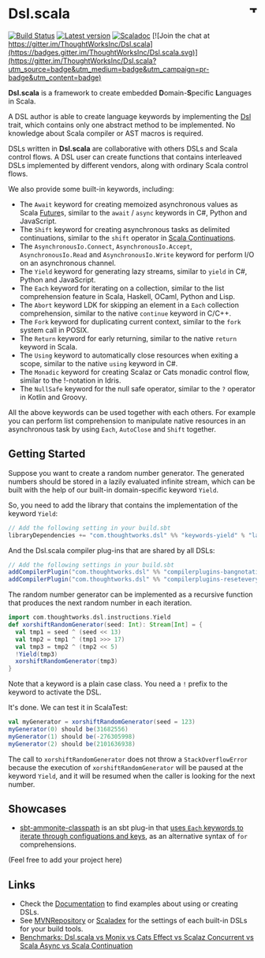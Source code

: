 # Dsl.scala <a href="http://thoughtworks.com/"><img align="right" src="https://www.thoughtworks.com/imgs/tw-logo.png" title="ThoughtWorks" height="15"/></a>

[![Build Status](https://travis-ci.org/ThoughtWorksInc/Dsl.scala.svg?branch=master)](https://travis-ci.org/ThoughtWorksInc/Dsl.scala)
[![Latest version](https://index.scala-lang.org/thoughtworksinc/dsl.scala/dsl/latest.svg)](https://index.scala-lang.org/thoughtworksinc/dsl.scala)
[![Scaladoc](https://javadoc.io/badge/com.thoughtworks.dsl/dsl_2.12.svg?label=scaladoc)](https://javadoc.io/page/com.thoughtworks.dsl/dsl_2.12/latest/com/thoughtworks/dsl/index.html) [![Join the chat at https://gitter.im/ThoughtWorksInc/Dsl.scala](https://badges.gitter.im/ThoughtWorksInc/Dsl.scala.svg)](https://gitter.im/ThoughtWorksInc/Dsl.scala?utm_source=badge&utm_medium=badge&utm_campaign=pr-badge&utm_content=badge)

**Dsl.scala** is a framework to create embedded **D**omain-**S**pecific **L**anguages in Scala.

A DSL author is able to create language keywords by implementing the [Dsl](https://javadoc.io/page/com.thoughtworks.dsl/dsl_2.12/latest/com/thoughtworks/dsl/Dsl.html) trait, which contains only one abstract method to be implemented. No knowledge about Scala compiler or AST macros is required.

DSLs written in **Dsl.scala** are collaborative with others DSLs and Scala control flows. A DSL user can create functions that contains interleaved DSLs implemented by different vendors, along with ordinary Scala control flows.

We also provide some built-in keywords, including:

 * The `Await` keyword for creating memoized asynchronous values as Scala [Future](https://docs.scala-lang.org/overviews/core/futures.html)s, similar to the `await` / `async` keywords in C#, Python and JavaScript.
 * The `Shift` keyword for creating asynchronous tasks as delimited continuations, similar to the `shift` operator in [Scala Continuations](https://github.com/scala/scala-continuations).
 * The `AsynchronousIo.Connect`, `AsynchronousIo.Accept`, `AsynchronousIo.Read` and `AsynchronousIo.Write` keyword for perform I/O on an asynchronous channel.
 * The `Yield` keyword for generating lazy streams, similar to `yield` in C#, Python and JavaScript.
 * The `Each` keyword for iterating on a collection, similar to the list comprehension feature in Scala, Haskell, OCaml, Python and Lisp.
 * The `Abort` keyword LDK for skipping an element in a `Each` collection comprehension, similar to the native `continue` keyword in C/C++.
 * The `Fork` keyword for duplicating current context, similar to the `fork` system call in POSIX.
 * The `Return` keyword for early returning, similar to the native `return` keyword in Scala.
 * The `Using` keyword to automatically close resources when exiting a scope, similar to the native `using` keyword in C#.
 * The `Monadic` keyword for creating Scalaz or Cats monadic control flow, similar to the !-notation in Idris.
 * The `NullSafe` keyword for the null safe operator, similar to the `?` operator in Kotlin and Groovy.

All the above keywords can be used together with each others. For example you can perform list comprehension to manipulate native resources in an asynchronous task by using `Each`, `AutoClose` and `Shift` together.

## Getting Started

Suppose you want to create a random number generator. The generated numbers should be stored in a lazily evaluated infinite stream, which can be built with the help of our built-in domain-specific keyword `Yield`.

So, you need to add the library that contains the implementation of the keyword `Yield`:

``` scala
// Add the following setting in your build.sbt 
libraryDependencies += "com.thoughtworks.dsl" %% "keywords-yield" % "latest.release"
```

And the Dsl.scala compiler plug-ins that are shared by all DSLs:   

``` scala
// Add the following settings in your build.sbt 
addCompilerPlugin("com.thoughtworks.dsl" %% "compilerplugins-bangnotation" % "latest.release")
addCompilerPlugin("com.thoughtworks.dsl" %% "compilerplugins-reseteverywhere" % "latest.release")
```

The random number generator can be implemented as a recursive function that produces the next random number in each iteration.

```scala
import com.thoughtworks.dsl.instructions.Yield
def xorshiftRandomGenerator(seed: Int): Stream[Int] = {
  val tmp1 = seed ^ (seed << 13)
  val tmp2 = tmp1 ^ (tmp1 >>> 17)
  val tmp3 = tmp2 ^ (tmp2 << 5)
  !Yield(tmp3)
  xorshiftRandomGenerator(tmp3)
}
```

Note that a keyword is a plain case class. You need a `!` prefix to the keyword to activate the DSL.

It's done. We can test it in ScalaTest:

```scala
val myGenerator = xorshiftRandomGenerator(seed = 123)
myGenerator(0) should be(31682556)
myGenerator(1) should be(-276305998)
myGenerator(2) should be(2101636938)
```

The call to `xorshiftRandomGenerator` does not throw a `StackOverflowError` because the execution of `xorshiftRandomGenerator` will be paused at the keyword `Yield`, and it will be resumed when the caller is looking for the next number.

## Showcases

* [sbt-ammonite-classpath](https://github.com/ThoughtWorksInc/sbt-ammonite-classpath) is an sbt plug-in that [uses `Each` keywords to iterate through configuations and keys](https://github.com/ThoughtWorksInc/sbt-ammonite-classpath/blob/793bc20/src/main/scala/com/thoughtworks/deeplearning/sbtammoniteclasspath/AmmoniteClasspath.scala#L23), as an alternative syntax of `for` comprehensions.
  
(Feel free to add your project here)

## Links

* Check the [Documentation](https://javadoc.io/page/com.thoughtworks.dsl/dsl_2.12/latest/com/thoughtworks/dsl/index.html) to find examples about using or creating DSLs.
* See [MVNRepository](http://mvnrepository.com/artifact/com.thoughtworks.dsl?sort=newest) or [Scaladex](https://index.scala-lang.org/thoughtworksinc/dsl.scala) for the settings of each built-in DSLs for your build tools.
* [Benchmarks: Dsl.scala vs Monix vs Cats Effect vs Scalaz Concurrent vs Scala Async vs Scala Continuation](https://github.com/ThoughtWorksInc/Dsl.scala/wiki/Benchmarks:-Dsl.scala-vs-Monix-vs-Cats-Effect-vs-Scalaz-Concurrent-vs-Scala-Async-vs-Scala-Continuation)
